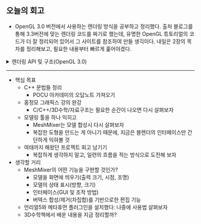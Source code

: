 ## 오늘의 회고
- OpenGL 3.0 버전에서 사용하는 렌더링 방식을 공부하고 정리했다. 출처 블로그를 통해 3.3버전에 맞는 렌더링 코드를 짜기로 했는데, 유명한 OpenGL 튜토리얼의 코드가 더 잘 정리되어 있어서 그 사이트를 참조하여 만들 생긱이다. 내일은 2장의 목차를 정리해보고, 필요한 내용부터 빠르게 훑어야겠다.

<details>
<summary>렌더링 API 및 구조(OpenGL 3.0)</summary>
<div markdown="1">

- 개선점
    - OpenGL 2.0에서는 VAO(Vertex Array Object)가 하나
        - VAO를 통해 Vertex Attribute를 관리함
    - 즉, 여러 개의 물체를 그릴 때에는 각 물체의 바인딩을 반복해주어야 한다
        
        ![1.png](https://user-images.githubusercontent.com/42532724/194720623-cdc4d61e-7aa5-455b-92b1-8b4681242e40.png)
        
        ```cpp
        // 이 과정을 모든 물체마다 반복
        glBindBuffer(positionVBO);
        glVertexAttribPointer(0,...);
        glBindBuffer(colorVBO);
        glVertexAttribPointer(1,...);
        glDrawArray();
        ```
        

→ 물체별로 바인딩 함수를 한 번만 호출할 순 없을까?

- 사용자가 VAO를 만들 수 있게 하여, 여러 개의 VAO를 두자
    - 렌더링 루프에서 수행하는 바인딩의 횟수가 줄어듦
    - 초기화 단계에서 각 물체마다 VAO를 만들어 속성을 미리 바인딩
        - 이후 각 물체를 그릴 때마다 VAO만 바인딩하여 그리면 된다
    
    ![2.png](https://user-images.githubusercontent.com/42532724/194720626-af829d69-3cd9-4234-b41c-84638a005303.png)
    
    - 코드 로직
        
        ```
        초기화:
        	모든 물체에 수행
        		특정 물체를 위한 VAO 생성->저장->바인딩
        		한 번 그리는 데에 필요한 모든 버퍼(VBO)를 바인딩
        		VAO 바인딩 해제
        
        렌더링 루프:
        	모든 물체에 수행
        		특정 물체 VAO 바인딩
        		glDrawArry(...) 혹은 glDrawElements(...)를 호출하여 드로잉
        		VAO 바인딩 해제
        ```
        
- 출처: [https://stackoverflow.com/questions/8923174/opengl-vao-best-practices](https://stackoverflow.com/questions/8923174/opengl-vao-best-practices)
- 출처: [https://m.blog.naver.com/cjdeka3123/220947181159](https://m.blog.naver.com/cjdeka3123/220947181159)

</div>
</details>

---
- 핵심 목표
    - C++ 문법들 정리
        - POCU 아카데미의 오답노트 가져오기
    - 홍정모 그래픽스 강의 완강
        - C/C++/3D수학/자료구조는 필요한 순간이 나오면 다시 살펴보자
    - 모델링 툴을 하나 익히고
        - MeshMixer는 모델 합성시 다시 살펴보자
        - 복잡한 도형을 만드는 게 아니기 때문에, 지금은 블렌더의 인터페이스만 간단하게 익혀볼 것
    - 여태까지 해왔던 프로젝트 회고 남기기
        - 복잡하게 생각하지 말고, 일련의 흐름을 적는 방식으로 도전해 보자
- 생각할 거리
    - MeshMixer의 어떤 기능을 구현할 것인가?
        - 모델을 화면에 띄우기(출력 크기, 시점, 조명)
        - 모델의 상태 표시(방향, 크기)
        - 인터페이스(GUI 및 조작 방법)
        - 버텍스 합성/제거(차집합)를 기반으로한 편집 기능
    - 언리얼5와 메타휴먼 플러그인을 설치했다: 나중에 사용법 살펴보자
    - 3D수학책에서 배운 내용을 지금 정리할까?

